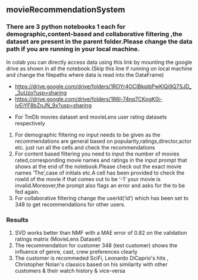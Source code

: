 ## movieRecommendationSystem

### There are 3 python notebooks 1 each for demographic,content-based and collaborative filtering ,the dataset are present in the parent folder.Please change the data path if you are running in your local machine.

In colab you can directly access data using this link by mounting the google drive as shown in all the notebook.(Skip this line if running on local machine and change the filepaths where data is read into the DataFrame)

- https://drive.google.com/drive/folders/1ROYr4OCIBkqjbPwKlQi9Q7SJD__3uUzo?usp=sharing
- https://drive.google.com/drive/folders/1R6l-74nq7CKpgK0j-iyEiYF8bZnJN_9x?usp=sharing

* For TmDb movies dataset and movieLens user rating datasets respectively

1. For demographic filtering no input needs to be given as the recommendations are general based on popularity,ratings,director,actor etc. just run all the cells and check the recommendations
2. For content based filtering you need to input the number of movies rated,corresponding movie names and ratings in the input prompt that shows at the end of the notebook.Please check out the exact movie names ‘The’,case of initials etc.A cell has been provided to check the rowId of the movie if that comes out to be ‘-1’  your movie is invalid.Moreover,the prompt also flags an error and asks for the to be fed again.
3. For collaborative filtering change the userId(‘id’) which has been set to 348 to get recommendations for other users.

### Results

1. SVD works better than NMF with a MAE error of 0.82 on the validation ratings matrix (MovieLens Dataset)
2. The recommendation for customer 348 (test customer) shows the influence of genre, cast, crew preferences clearly
3. The customer is recommeded SciFi, Leonardo DiCaprio's hits , Christopher Nolan's classics based on his similarity with other customers & their watch history & vice-versa
